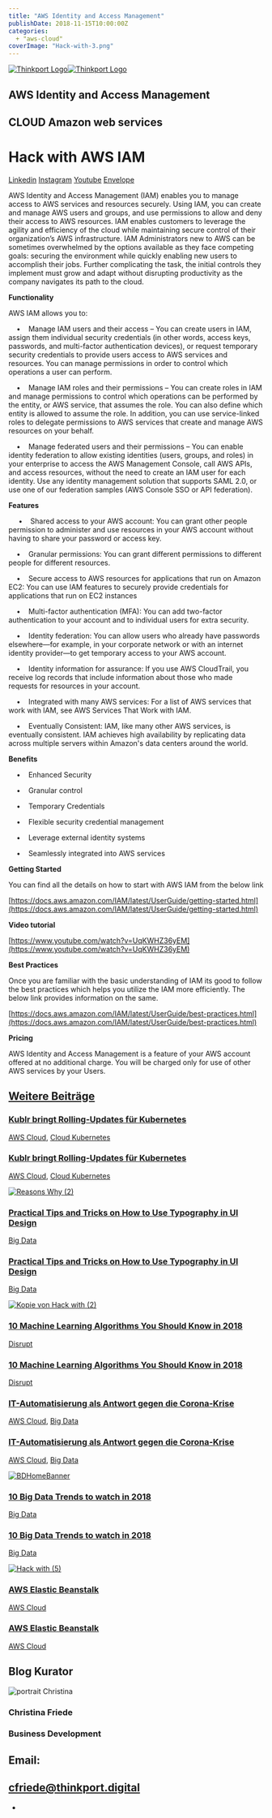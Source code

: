 ```yaml
---
title: "AWS Identity and Access Management"
publishDate: 2018-11-15T10:00:00Z
categories: 
  + "aws-cloud"
coverImage: "Hack-with-3.png"
---
```


 [![Thinkport Logo](images/Logo_horizontral_new.png)](https://thinkport.digital)[![Thinkport Logo](images/Logo_horizontral_new.png)](https://thinkport.digital)

## AWS Identity and Access Management

## CLOUD Amazon web services

# Hack with AWS IAM

[Linkedin](https://www.linkedin.com/company/11759873) [Instagram](https://www.instagram.com/thinkport/) [Youtube](https://www.youtube.com/channel/UCnke3WYRT6bxuMK2t4jw2qQ) [Envelope](mailto:tdrechsel@thinkport.digital)[](#linksection)

AWS Identity and Access Management (IAM) enables you to manage access to AWS services and resources securely. Using IAM, you can create and manage AWS users and groups, and use permissions to allow and deny their access to AWS resources. IAM enables customers to leverage the agility and efficiency of the cloud while maintaining secure control of their organization’s AWS infrastructure. IAM Administrators new to AWS can be sometimes overwhelmed by the options available as they face competing goals: securing the environment while quickly enabling new users to accomplish their jobs. Further complicating the task, the initial controls they implement must grow and adapt without disrupting productivity as the company navigates its path to the cloud.  
  
**Functionality**  
  
AWS IAM allows you to:  
  
    •    Manage IAM users and their access – You can create users in IAM, assign them individual security credentials (in other words, access keys, passwords, and multi-factor authentication devices), or request temporary security credentials to provide users access to AWS services and resources. You can manage permissions in order to control which operations a user can perform.

    •    Manage IAM roles and their permissions – You can create roles in IAM and manage permissions to control which operations can be performed by the entity, or AWS service, that assumes the role. You can also define which entity is allowed to assume the role. In addition, you can use service-linked roles to delegate permissions to AWS services that create and manage AWS resources on your behalf.

    •    Manage federated users and their permissions – You can enable identity federation to allow existing identities (users, groups, and roles) in your enterprise to access the AWS Management Console, call AWS APIs, and access resources, without the need to create an IAM user for each identity. Use any identity management solution that supports SAML 2.0, or use one of our federation samples (AWS Console SSO or API federation).  
  
**Features**  
  
     •    Shared access to your AWS account: You can grant other people permission to administer and use resources in your AWS account without having to share your password or access key.

    •    Granular permissions: You can grant different permissions to different people for different resources.

    •    Secure access to AWS resources for applications that run on Amazon EC2: You can use IAM features to securely provide credentials for applications that run on EC2 instances

    •    Multi-factor authentication (MFA): You can add two-factor authentication to your account and to individual users for extra security.

    •    Identity federation: You can allow users who already have passwords elsewhere—for example, in your corporate network or with an internet identity provider—to get temporary access to your AWS account.

    •    Identity information for assurance: If you use AWS CloudTrail, you receive log records that include information about those who made requests for resources in your account.

    •    Integrated with many AWS services: For a list of AWS services that work with IAM, see AWS Services That Work with IAM.

    •    Eventually Consistent: IAM, like many other AWS services, is eventually consistent. IAM achieves high availability by replicating data across multiple servers within Amazon's data centers around the world.  
  
**Benefits**  
  
    •    Enhanced Security

    •    Granular control

    •    Temporary Credentials

    •    Flexible security credential management

    •    Leverage external identity systems

    •    Seamlessly integrated into AWS services  
  
**Getting Started**  
  
You can find all the details on how to start with AWS IAM from the below link  
  
[https://docs.aws.amazon.com/IAM/latest/UserGuide/getting-started.html](https://docs.aws.amazon.com/IAM/latest/UserGuide/getting-started.html)  
  
**Video tutorial**  
  
[https://www.youtube.com/watch?v=UqKWHZ36yEM](https://www.youtube.com/watch?v=UqKWHZ36yEM)  
  
**Best Practices**  
  
Once you are familiar with the basic understanding of IAM its good to follow the best practices which helps you utilize the IAM more efficiently. The below link provides information on the same.  
  
[https://docs.aws.amazon.com/IAM/latest/UserGuide/best-practices.html](https://docs.aws.amazon.com/IAM/latest/UserGuide/best-practices.html)  
  
**Pricing**  
  
AWS Identity and Access Management is a feature of your AWS account offered at no additional charge. You will be charged only for use of other AWS services by your Users.  
  

## [Weitere Beiträge](https://thinkport.digital/blog)

### [Kublr bringt Rolling-Updates für Kubernetes](https://thinkport.digital/kublr-rolling-updates-fuer-kubernetes/ "Kublr bringt Rolling-Updates für Kubernetes")

[AWS Cloud](https://thinkport.digital/category/aws-cloud/), [Cloud Kubernetes](https://thinkport.digital/category/cloud-kubernetes/)

### [Kublr bringt Rolling-Updates für Kubernetes](https://thinkport.digital/kublr-rolling-updates-fuer-kubernetes/ "Kublr bringt Rolling-Updates für Kubernetes")

[AWS Cloud](https://thinkport.digital/category/aws-cloud/), [Cloud Kubernetes](https://thinkport.digital/category/cloud-kubernetes/)

[![Reasons Why (2)](images/Reasons-Why-2.png "Reasons Why (2)")](https://thinkport.digital/practical-tips-and-tricks-on-how-to-use-typography-in-ui-design/)

### [Practical Tips and Tricks on How to Use Typography in UI Design](https://thinkport.digital/practical-tips-and-tricks-on-how-to-use-typography-in-ui-design/ "Practical Tips and Tricks on How to Use Typography in UI Design")

[Big Data](https://thinkport.digital/category/big-data/)

### [Practical Tips and Tricks on How to Use Typography in UI Design](https://thinkport.digital/practical-tips-and-tricks-on-how-to-use-typography-in-ui-design/ "Practical Tips and Tricks on How to Use Typography in UI Design")

[Big Data](https://thinkport.digital/category/big-data/)

[![Kopie von Hack with (2)](images/Kopie-von-Hack-with-2.png "Kopie von Hack with (2)")](https://thinkport.digital/10-machine-learning-algorithms-you-should-know-in-2018/)

### [10 Machine Learning Algorithms You Should Know in 2018](https://thinkport.digital/10-machine-learning-algorithms-you-should-know-in-2018/ "10 Machine Learning Algorithms You Should Know in 2018")

[Disrupt](https://thinkport.digital/category/disrupt/)

### [10 Machine Learning Algorithms You Should Know in 2018](https://thinkport.digital/10-machine-learning-algorithms-you-should-know-in-2018/ "10 Machine Learning Algorithms You Should Know in 2018")

[Disrupt](https://thinkport.digital/category/disrupt/)

### [IT-Automatisierung als Antwort gegen die Corona-Krise](https://thinkport.digital/it-automatisierung-als-antwort-gegen-die-corona-krise/ "IT-Automatisierung als Antwort gegen die Corona-Krise")

[AWS Cloud](https://thinkport.digital/category/aws-cloud/), [Big Data](https://thinkport.digital/category/big-data/)

### [IT-Automatisierung als Antwort gegen die Corona-Krise](https://thinkport.digital/it-automatisierung-als-antwort-gegen-die-corona-krise/ "IT-Automatisierung als Antwort gegen die Corona-Krise")

[AWS Cloud](https://thinkport.digital/category/aws-cloud/), [Big Data](https://thinkport.digital/category/big-data/)

[![BDHomeBanner](images/BDHomeBanner-e1535112378878.png "BDHomeBanner")](https://thinkport.digital/10-big-data-trends-to-watch-in-2018/)

### [10 Big Data Trends to watch in 2018](https://thinkport.digital/10-big-data-trends-to-watch-in-2018/ "10 Big Data Trends to watch in 2018")

[Big Data](https://thinkport.digital/category/big-data/)

### [10 Big Data Trends to watch in 2018](https://thinkport.digital/10-big-data-trends-to-watch-in-2018/ "10 Big Data Trends to watch in 2018")

[Big Data](https://thinkport.digital/category/big-data/)

[![Hack with (5)](images/Hack-with-5.png "Hack with (5)")](https://thinkport.digital/aws-elastic-beanstalk-2/)

### [AWS Elastic Beanstalk](https://thinkport.digital/aws-elastic-beanstalk-2/ "AWS Elastic Beanstalk")

[AWS Cloud](https://thinkport.digital/category/aws-cloud/)

### [AWS Elastic Beanstalk](https://thinkport.digital/aws-elastic-beanstalk-2/ "AWS Elastic Beanstalk")

[AWS Cloud](https://thinkport.digital/category/aws-cloud/)

## Blog Kurator

![portrait Christina](images/Christina.png)

### Christina Friede

### Business Development

## Email:

## [cfriede@thinkport.digital](mailto:cfriede@thinkport.digital)

* [](https://www.linkedin.com/in/christina-friede-2a6426168/)
